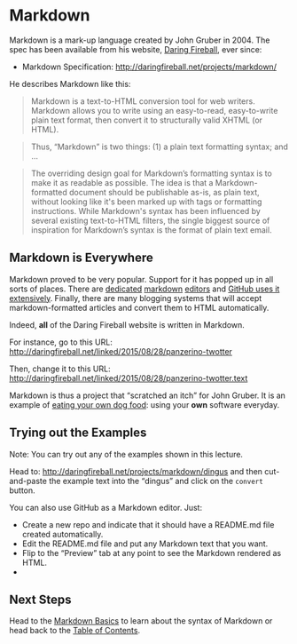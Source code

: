 # Markdown

Markdown is a mark-up language created by John Gruber in 2004. The spec has been available from his website,
[Daring Fireball](http://daringfireball.net/), ever since:

* Markdown Specification: <http://daringfireball.net/projects/markdown/>

He describes Markdown like this:

> Markdown is a text-to-HTML conversion tool for web writers. Markdown allows you to write
> using an easy-to-read, easy-to-write plain text format, then convert it to structurally
> valid XHTML (or HTML).

> Thus, <q>Markdown</q> is two things: (1) a plain text formatting syntax; and &hellip;

> The overriding design goal for Markdown’s formatting syntax is to make it as readable as
> possible. The idea is that a Markdown-formatted document should be publishable as-is, as
> plain text, without looking like it's been marked up with tags or formatting instructions.
> While Markdown's syntax has been influenced by several existing text-to-HTML filters, the
> single biggest source of inspiration for Markdown’s syntax is the format of plain text email.

## Markdown is Everywhere

Markdown proved to be very popular. Support for it has popped up in all sorts of places.
There are [dedicated](http://www.markdownpad.com) [markdown](https://stackedit.io) [editors](https://ia.net/writer/mac/)
and [GitHub uses it extensively](https://help.github.com/articles/writing-on-github/).
Finally, there are many blogging systems that will accept markdown-formatted articles and convert them to
HTML automatically.

Indeed, **all** of the Daring Fireball website is written in Markdown.

For instance, go to this URL: <http://daringfireball.net/linked/2015/08/28/panzerino-twotter>

Then, change it to this URL: <http://daringfireball.net/linked/2015/08/28/panzerino-twotter.text>

Markdown is thus a project that <q>scratched an itch</q> for John Gruber. It is an example
of [eating your own dog food](https://en.wikipedia.org/wiki/Eating_your_own_dog_food): using your **own** software everyday.

## Trying out the Examples

Note: You can try out any of the examples shown in this lecture.

Head to: <http://daringfireball.net/projects/markdown/dingus> and then cut-and-paste the example text
into the <q>dingus</q> and click on the `convert` button.

You can also use GitHub as a Markdown editor. Just:

* Create a new repo and indicate that it should have a README.md file created automatically.
* Edit the README.md file and put any Markdown text that you want.
* Flip to the <q>Preview</q> tab at any point to see the Markdown rendered as HTML.
* 
## Next Steps

Head to the [Markdown Basics](https://github.com/kenbod/markdown_github_01/blob/master/MarkdownBasics.md) to learn
about the syntax of Markdown or head back to the
[Table of Contents](https://github.com/kenbod/markdown_github_01/blob/master/README.md).
